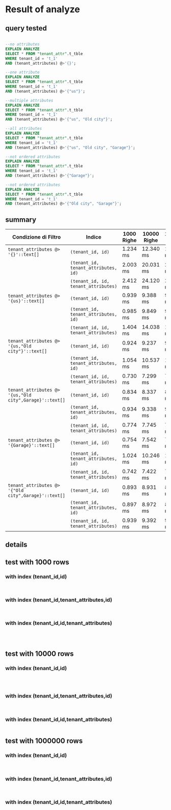 # Result of analyze

## query tested

```sql

--no attributes
EXPLAIN ANALYZE 
SELECT * FROM "tenant_attr".t_tble
WHERE tenant_id = 't_1'
AND (tenant_attributes) @>'{}';

--one attribute
EXPLAIN ANALYZE 
SELECT * FROM "tenant_attr".t_tble
WHERE tenant_id = 't_1'
AND (tenant_attributes) @>'{"us"}';

--multiple attributes
EXPLAIN ANALYZE 
SELECT * FROM "tenant_attr".t_tble
WHERE tenant_id = 't_1'
AND (tenant_attributes) @>'{"us", "Old city"}';

--all attributes
EXPLAIN ANALYZE 
SELECT * FROM "tenant_attr".t_tble
WHERE tenant_id = 't_1'
AND (tenant_attributes) @>'{"us", "Old city", "Garage"}';

--not ordered attributes
EXPLAIN ANALYZE 
SELECT * FROM "tenant_attr".t_tble
WHERE tenant_id = 't_1'
AND (tenant_attributes) @>'{"Garage"}';

--not ordered attributes
EXPLAIN ANALYZE 
SELECT * FROM "tenant_attr".t_tble
WHERE tenant_id = 't_1'
AND (tenant_attributes) @>'{"Old city", "Garage"}';

```

## summary

| Condizione di Filtro                | Indice                      | 1000 Righe | 10000 Righe | 1000000 Righe |
|-------------------------------------|-----------------------------|------------|-------------|---------------|
| `tenant_attributes @> '{}'::text[]` | `(tenant_id, id)`           | 1.234 ms   | 12.340 ms   | 123.407 ms    |
|                                     | `(tenant_id, tenant_attributes, id)` | 2.003 ms   | 20.031 ms   | 200.313 ms    |
|                                     | `(tenant_id, id, tenant_attributes)` | 2.412 ms   | 24.120 ms   | 241.199 ms    |
| `tenant_attributes @> '{us}'::text[]` | `(tenant_id, id)`           | 0.939 ms   | 9.388 ms    | 93.883 ms     |
|                                     | `(tenant_id, tenant_attributes, id)` | 0.985 ms   | 9.849 ms    | 98.494 ms     |
|                                     | `(tenant_id, id, tenant_attributes)` | 1.404 ms   | 14.038 ms   | 140.379 ms    |
| `tenant_attributes @> '{us,"Old city"}'::text[]` | `(tenant_id, id)`           | 0.924 ms   | 9.237 ms    | 92.378 ms     |
|                                     | `(tenant_id, tenant_attributes, id)` | 1.054 ms   | 10.537 ms   | 105.378 ms    |
|                                     | `(tenant_id, id, tenant_attributes)` | 0.730 ms   | 7.299 ms    | 72.993 ms     |
| `tenant_attributes @> '{us,"Old city",Garage}'::text[]` | `(tenant_id, id)`           | 0.834 ms   | 8.337 ms    | 83.372 ms     |
|                                     | `(tenant_id, tenant_attributes, id)` | 0.934 ms   | 9.338 ms    | 93.380 ms     |
|                                     | `(tenant_id, id, tenant_attributes)` | 0.774 ms   | 7.745 ms    | 77.451 ms     |
| `tenant_attributes @> '{Garage}'::text[]` | `(tenant_id, id)`           | 0.754 ms   | 7.542 ms    | 75.424 ms     |
|                                     | `(tenant_id, tenant_attributes, id)` | 1.024 ms   | 10.246 ms   | 102.463 ms    |
|                                     | `(tenant_id, id, tenant_attributes)` | 0.742 ms   | 7.422 ms    | 74.221 ms     |
| `tenant_attributes @> '{"Old city",Garage}'::text[]` | `(tenant_id, id)`           | 0.893 ms   | 8.931 ms    | 89.316 ms     |
|                                     | `(tenant_id, tenant_attributes, id)` | 0.897 ms   | 8.972 ms    | 89.739 ms     |
|                                     | `(tenant_id, id, tenant_attributes)` | 0.939 ms   | 9.392 ms    | 93.920 ms     |


## details

## test with 1000 rows

### with index (tenant_id,id)

```


```


### with index (tenant_id,tenant_attributes,id)

```


```

### with index (tenant_id,id,tenant_attributes)

```



```

## test with 10000 rows

### with index (tenant_id,id)

```
                                       


```


### with index (tenant_id,tenant_attributes,id)

```


```

### with index (tenant_id,id,tenant_attributes)

```

```

## test with 1000000 rows

### with index (tenant_id,id)

```


```


### with index (tenant_id,tenant_attributes,id)

```


```

### with index (tenant_id,id,tenant_attributes)

```



```